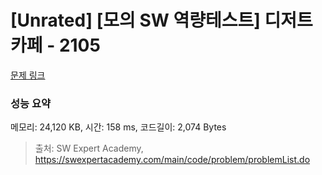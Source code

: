 # [Unrated] [모의 SW 역량테스트] 디저트 카페 - 2105 

[문제 링크](https://swexpertacademy.com/main/code/problem/problemDetail.do?contestProbId=AV5VwAr6APYDFAWu) 

### 성능 요약

메모리: 24,120 KB, 시간: 158 ms, 코드길이: 2,074 Bytes



> 출처: SW Expert Academy, https://swexpertacademy.com/main/code/problem/problemList.do